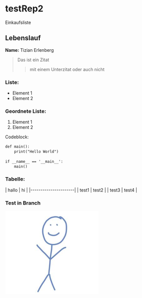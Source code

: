# testRep2
Einkaufsliste

## Lebenslauf

**Name:** Tizian Erlenberg

> Das ist ein Zitat
>> mit einem Unterzitat
> oder auch nicht

### Liste:

- Element 1
- Element 2

### Geordnete Liste:

1. Element 1
1. Element 2

Codeblock:

```
def main():
	print("Hello World")

if __name__ == '__main__':
	main()
```

### Tabelle:

|  hallo | hi          |
|----------------------|
|  test1 | test2       |
|  test3 | test4       |


### Test in Branch

![Bildtitel1](foto.jpg "Bildtitel2")